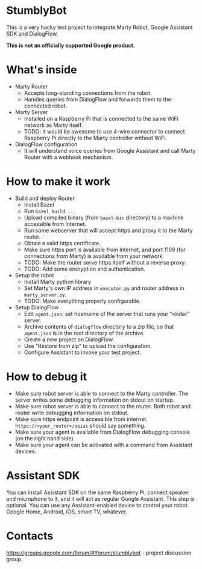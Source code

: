 # StumblyBot

This is a very hacky test project to integrate Marty Robot, Google Assistant SDK
and DialogFlow.

**This is not an officially supported Google product.**

# What's inside

* Marty Router
  * Accepts long-standing connections from the robot.
  * Handles queries from DialogFlow and forwards them to the connected robot.
* Marty Server
  * Installed on a Raspberry Pi that is connected to the same WiFi network as
    Marty itself.
  * TODO: It would be awesome to use 4-wire connector to connect
    Raspberry Pi directly to the Marty controller without WiFi.
* DialogFlow configuration
  * It will understand voice queries from Google Assistant and call Marty Router
    with a webhook mechanism.

# How to make it work

* Build and deploy Router
  * Install Bazel
  * Run `bazel build ...`
  * Upload compiled binary (from `bazel-bin` directory) to a machine accessible
    from Internet.
  * Run some webserver that will accept https and proxy it to the Marty router.
  * Obtain a valid https certificate.
  * Make sure https port is available from Internet, and port 1109 (for
    connections from Marty) is available from your network.
  * TODO: Make the router serve https itself without a reverse proxy.
  * TODO: Add some encryption and authentication.
* Setup the robot
  * Install Marty python library
  * Set Marty's own IP address in `executor.py` and router address in
    `marty_server.py`.
  * TODO: Make everything properly configurable.
* Setup DialogFlow
  * Edit `agent.json`: set hostname of the server that runs your "router"
    server.
  * Archive contents of `dialogflow` directory to a zip file, so that
    `agent.json` is in the root directory of the archive.
  * Create a new project on DialogFlow.
  * Use "Restore from zip" to upload the configuration.
  * Configure Assistant to invoke your test project.

# How to debug it

* Make sure robot server is able to connect to the Marty controller. The server
  writes some debugging information on stdout on startup.
* Make sure robot server is able to connect to the router. Both robot and router
  write debugging information on stdout.
* Make sure https endpoint is accessible from internet.
  `https://<your_router>/apiai` should say something.
* Make sure your agent is available from DialogFlow debugging console (on the
  right hand side).
* Make sure your agent can be activated with a command from Assistant devices.

# Assistant SDK

You can install Assistant SDK on the same Raspberry Pi, connect speaker and
microphone to it, and it will act as regular Google Assistant. This step is
optional. You can use any Assistant-enabled device to control your robot. Google
Home, Android, iOS, smart TV, whatever.

# Contacts

https://groups.google.com/forum/#!forum/stumblybot - project discussion group.
